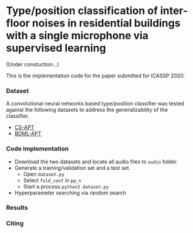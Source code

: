 # Type/position classification of inter-floor noises in residential buildings with a single microphone via supervised learning

(Under constuction...)



This is the implementation code for the paper submitted for ICASSP 2020.  



### Dataset

A convolutional neural networks based type/position classifier was tested against the following datasets to address the generalizability of the classifier.

- [CS-APT](https://github.com/yodacatmeow/indoor-noise/tree/master/indoor-noise-set/CS-APT)
- [BDML-APT](https://github.com/yodacatmeow/indoor-noise/tree/master/indoor-noise-set/BDML-APT)



### Code implementation

- Download the two datasets and locate all audio files to ```audio```  folder.
- Generate a training/validation set and a test set.
  - Open ```dataset.py```
  - Select ```fold_conf``` in ```pp_n```
  - Start a process ```python3 dataset.py```
- Hyperparameter searching via random search



### Results



### Citing